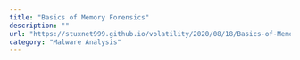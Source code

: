```yaml
---
title: "Basics of Memory Forensics"
description: ""
url: "https://stuxnet999.github.io/volatility/2020/08/18/Basics-of-Memory-Forensics.html"
category: "Malware Analysis"
---
```

